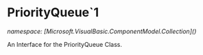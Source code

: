 ﻿# PriorityQueue`1
_namespace: [Microsoft.VisualBasic.ComponentModel.Collection](<a href="#" onClick="load('/docs/Microsoft.VisualBasic.ComponentModel.Collection/index.md')"></a>)_

An Interface for the PriorityQueue Class.




